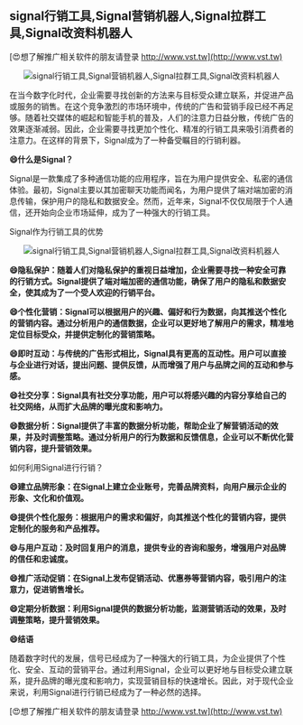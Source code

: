 ## **signal行销工具,Signal营销机器人,Signal拉群工具,Signal改资料机器人**

[😍想了解推广相关软件的朋友请登录 http://www.vst.tw](http://www.vst.tw)

 <center><img src="https://vst.tw/MP4/tuiguang/png/7.png" alt="signal行销工具,Signal营销机器人,Signal拉群工具,Signal改资料机器人"></center>

在当今数字化时代，企业需要寻找创新的方法来与目标受众建立联系，并促进产品或服务的销售。在这个竞争激烈的市场环境中，传统的广告和营销手段已经不再足够。随着社交媒体的崛起和智能手机的普及，人们的注意力日益分散，传统广告的效果逐渐减弱。因此，企业需要寻找更加个性化、精准的行销工具来吸引消费者的注意力。在这样的背景下，Signal成为了一种备受瞩目的行销利器。

**😄什么是Signal？**

Signal是一款集成了多种通信功能的应用程序，旨在为用户提供安全、私密的通信体验。最初，Signal主要以其加密聊天功能而闻名，为用户提供了端对端加密的消息传输，保护用户的隐私和数据安全。然而，近年来，Signal不仅仅局限于个人通信，还开始向企业市场延伸，成为了一种强大的行销工具。

Signal作为行销工具的优势

 <center><img src="https://vst.tw/MP4/tuiguang/png/2.png" alt="signal行销工具,Signal营销机器人,Signal拉群工具,Signal改资料机器人"></center>

**😄隐私保护：随着人们对隐私保护的重视日益增加，企业需要寻找一种安全可靠的行销方式。Signal提供了端对端加密的通信功能，确保了用户的隐私和数据安全，使其成为了一个受人欢迎的行销平台。**

**😄个性化营销：Signal可以根据用户的兴趣、偏好和行为数据，向其推送个性化的营销内容。通过分析用户的通信数据，企业可以更好地了解用户的需求，精准地定位目标受众，并提供定制化的营销策略。**

**😄即时互动：与传统的广告形式相比，Signal具有更高的互动性。用户可以直接与企业进行对话，提出问题、提供反馈，从而增强了用户与品牌之间的互动和参与感。**

**😄社交分享：Signal具有社交分享功能，用户可以将感兴趣的内容分享给自己的社交网络，从而扩大品牌的曝光度和影响力。**

**😄数据分析：Signal提供了丰富的数据分析功能，帮助企业了解营销活动的效果，并及时调整策略。通过分析用户的行为数据和反馈信息，企业可以不断优化营销内容，提升营销效果。**

如何利用Signal进行行销？

**😄建立品牌形象：在Signal上建立企业账号，完善品牌资料，向用户展示企业的形象、文化和价值观。**

**😄提供个性化服务：根据用户的需求和偏好，向其推送个性化的营销内容，提供定制化的服务和产品推荐。**

**😄与用户互动：及时回复用户的消息，提供专业的咨询和服务，增强用户对品牌的信任和忠诚度。**

**😄推广活动促销：在Signal上发布促销活动、优惠券等营销内容，吸引用户的注意力，促进销售增长。**

**😄定期分析数据：利用Signal提供的数据分析功能，监测营销活动的效果，及时调整策略，提升营销效果。**

**😄结语**

随着数字时代的发展，信号已经成为了一种强大的行销工具，为企业提供了个性化、安全、互动的营销平台。通过利用Signal，企业可以更好地与目标受众建立联系，提升品牌的曝光度和影响力，实现营销目标的快速增长。因此，对于现代企业来说，利用Signal进行行销已经成为了一种必然的选择。

[😍想了解推广相关软件的朋友请登录 http://www.vst.tw](http://www.vst.tw)



